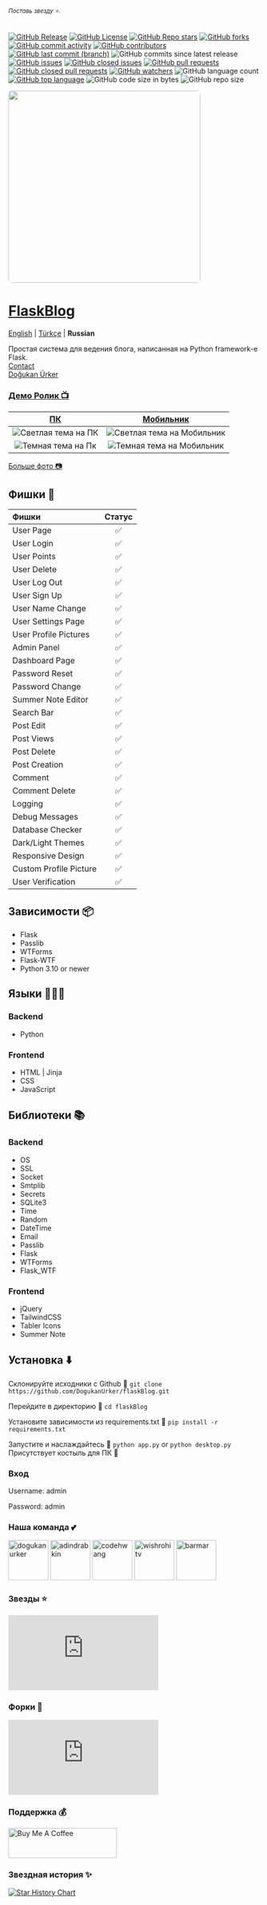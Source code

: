 ###### <sub> Поставь звезду ⭐️. <sub/>

[![GitHub Release](<https://img.shields.io/github/v/release/dogukanurker/flaskblog?display_name=release&style=flat&labelColor=rgb(24%2024%2027)&color=rgb(244%2063%2094)&link=https%3A%2F%2Fgithub.com%2FDogukanUrker%2FflaskBlog%2Freleases>)](https://github.com/DogukanUrker/flaskBlog/releases)
[![GitHub License](<https://img.shields.io/github/license/dogukanurker/flaskblog?style=flat&labelColor=rgb(24%2024%2027)&color=rgb(244%2063%2094)&link=https%3A%2F%2Fgithub.com%2FDogukanUrker%2FflaskBlog%2Fblob%2Fmain%2FLICENSE>)](https://github.com/DogukanUrker/flaskBlog/blob/main/LICENSE)
[![GitHub Repo stars](<https://img.shields.io/github/stars/dogukanurker/flaskblog?style=flat&labelColor=rgb(24%2024%2027)&color=rgb(244%2063%2094)&link=https%3A%2F%2Fgithub.com%2FDogukanUrker%2FflaskBlog%2Fstargazers>)](https://github.com/DogukanUrker/flaskBlog/stargazers)
[![GitHub forks](<https://img.shields.io/github/forks/dogukanurker/flaskblog?style=flat&labelColor=rgb(24%2024%2027)&color=rgb(244%2063%2094)&link=https%3A%2F%2Fgithub.com%2FDogukanUrker%2FflaskBlog%2Fforks>)](https://github.com/DogukanUrker/flaskBlog/forks)
[![GitHub commit activity](<https://img.shields.io/github/commit-activity/t/dogukanurker/flaskblog?style=flat&labelColor=rgb(24%2024%2027)&color=rgb(244%2063%2094)&link=https%3A%2F%2Fgithub.com%2FDogukanUrker%2FflaskBlog%2Fcommits%2Fmain%2F>)](https://github.com/DogukanUrker/flaskBlog/commits/main/)
[![GitHub contributors](<https://img.shields.io/github/contributors/dogukanurker/flaskblog?style=flat&labelColor=rgb(24%2024%2027)&color=rgb(244%2063%2094)&link=https%3A%2F%2Fgithub.com%2FDogukanUrker%2FflaskBlog%2Fgraphs%2Fcontributors>)](https://github.com/DogukanUrker/flaskBlog/graphs/contributors)
[![GitHub last commit (branch)](<https://img.shields.io/github/last-commit/dogukanurker/flaskblog/main?style=flat&logoColor=rgb(250%20250%20250)&labelColor=rgb(24%2024%2027)&color=rgb(244%2063%2094)&link=https%3A%2F%2Fgithub.com%2FDogukanUrker%2FflaskBlog%2Fcommits%2Fmain%2F>)](https://github.com/DogukanUrker/flaskBlog/commits/main/)
![GitHub commits since latest release](<https://img.shields.io/github/commits-since/dogukanurker/flaskblog/latest?style=flat&labelColor=rgb(24%2024%2027)&color=rgb(244%2063%2094)>)
[![GitHub issues](<https://img.shields.io/github/issues/dogukanurker/flaskblog?style=flat&logoColor=rgb(24%2024%2027)&labelColor=rgb(24%2024%2027)&color=rgb(244%2063%2094)&link=https%3A%2F%2Fgithub.com%2FDogukanUrker%2FflaskBlog%2Fissues>)](https://github.com/DogukanUrker/flaskBlog/issues)
[![GitHub closed issues](<https://img.shields.io/github/issues-closed/dogukanurker/flaskblog?style=flat&labelColor=rgb(24%2024%2027)&color=rgb(244%2063%2094)&link=https%3A%2F%2Fgithub.com%2FDogukanUrker%2FflaskBlog%2Fissues%3Fq%3Dis%253Aissue%2Bis%253Aclosed>)](https://github.com/DogukanUrker/flaskBlog/issues?q=is%3Aissue+is%3Aclosed)
[![GitHub pull requests](<https://img.shields.io/github/issues-pr/dogukanurker/flaskblog?style=flat&labelColor=rgb(24%2024%2027)&color=rgb(244%2063%2094)&link=https%3A%2F%2Fgithub.com%2FDogukanUrker%2FflaskBlog%2Fpulls>)](https://github.com/DogukanUrker/flaskBlog/pulls)
[![GitHub closed pull requests](<https://img.shields.io/github/issues-pr-closed/dogukanurker/flaskblog?style=flat&labelColor=rgb(24%2024%2027)&color=rgb(244%2063%2094)&link=https%3A%2F%2Fgithub.com%2FDogukanUrker%2FflaskBlog%2Fpulls%3Fq%3Dis%253Apr%2Bis%253Aclosed>)](https://github.com/DogukanUrker/flaskBlog/pulls?q=is%3Apr+is%3Aclosed)
[![GitHub watchers](<https://img.shields.io/github/watchers/dogukanurker/flaskblog?style=flat&labelColor=rgb(24%2024%2027)&color=rgb(244%2063%2094)&link=https%3A%2F%2Fgithub.com%2FDogukanUrker%2FflaskBlog%2Fwatchers>)](https://github.com/DogukanUrker/flaskBlog/watchers)
![GitHub language count](<https://img.shields.io/github/languages/count/dogukanurker/flaskblog?style=flat&labelColor=rgb(24%2024%2027)&color=rgb(244%2063%2094)>)
[![GitHub top language](<https://img.shields.io/github/languages/top/dogukanurker/flaskblog?style=flat&labelColor=rgb(24%2024%2027)&color=rgb(244%2063%2094)&link=https%3A%2F%2Fgithub.com%2Fsearch%3Fq%3Drepo%253ADogukanUrker%252FflaskBlog%2B%2Blanguage%253APython%26type%3Dcode>)](https://github.com/search?q=repo%3ADogukanUrker%2FflaskBlog++language%3APython&type=code)
![GitHub code size in bytes](<https://img.shields.io/github/languages/code-size/dogukanurker/flaskblog?style=flat&labelColor=rgb(24%2024%2027)&color=rgb(244%2063%2094)>)
![GitHub repo size](<https://img.shields.io/github/repo-size/dogukanurker/flaskblog?style=flat&labelColor=rgb(24%2024%2027)&color=rgb(244%2063%2094)>)

<img src="https://raw.githubusercontent.com/DogukanUrker/flaskBlog/main/images/GitHubBanner.png" style='border-radius: 0.5rem; widht:768px; height: 384px;' />

# [FlaskBlog](https://dogukanurker.com/flaskblog)

[English](../README.md) | [Türkçe](readme_tr.md) | **Russian**

Простая система для ведения блога, написанная на Python framework-е Flask.
<br/>
[Contact](mailto:dogukanurker@icloud.com)<br/>
[Doğukan Ürker](https://dogukanurker.com)

### [Демо Ролик 📺](https://youtu.be/WyIpAlSp2RM)

| [ПК](https://github.com/DogukanUrker/flaskBlog/tree/master/images/desktop) | [Мобильник](https://github.com/DogukanUrker/flaskBlog/tree/master/images/mobile) |
| :------------------------------------------------------------------------: | :------------------------------------------------------------------------------: |
|           ![Светлая тема на ПК](/images/desktop/light/Home.png)            |           ![Светлая тема на Мобильник](/images/mobile/light/Home.png)            |
|            ![Темная тема на Пк](/images/desktop/dark/Home.png)             |            ![Темная тема на Мобильник](/images/mobile/dark/Home.png)             |

[Больше фото 📷](https://github.com/DogukanUrker/flaskBlog/tree/master/images)

## Фишки 💫

| Фишки                  | Статус |
| :--------------------- | :----: |
| User Page              |   ✅   |
| User Login             |   ✅   |
| User Points            |   ✅   |
| User Delete            |   ✅   |
| User Log Out           |   ✅   |
| User Sign Up           |   ✅   |
| User Name Change       |   ✅   |
| User Settings Page     |   ✅   |
| User Profile Pictures  |   ✅   |
| Admin Panel            |   ✅   |
| Dashboard Page         |   ✅   |
| Password Reset         |   ✅   |
| Password Change        |   ✅   |
| Summer Note Editor     |   ✅   |
| Search Bar             |   ✅   |
| Post Edit              |   ✅   |
| Post Views             |   ✅   |
| Post Delete            |   ✅   |
| Post Creation          |   ✅   |
| Comment                |   ✅   |
| Comment Delete         |   ✅   |
| Logging                |   ✅   |
| Debug Messages         |   ✅   |
| Database Checker       |   ✅   |
| Dark/Light Themes      |   ✅   |
| Responsive Design      |   ✅   |
| Custom Profile Picture |   ✅   |
| User Verification      |   ✅   |

## Зависимости 📦

- Flask
- Passlib
- WTForms
- Flask-WTF
- Python 3.10 or newer

## Языки 🧑🏻‍💻

### Backend

- Python

### Frontend

- HTML | Jinja
- CSS
- JavaScript

## Библиотеки 📚

### Backend

- OS
- SSL
- Socket
- Smtplib
- Secrets
- SQLite3
- Time
- Random
- DateTime
- Email
- Passlib
- Flask
- WTForms
- Flask_WTF

### Frontend

- jQuery
- TailwindCSS
- Tabler Icons
- Summer Note

## Установка ⬇️

Склонируйте исходники с Github 💾
`git clone https://github.com/DogukanUrker/flaskBlog.git`

Перейдите в директорию 📁
`cd flaskBlog`

Установите зависимости из requirements.txt 🔽
`pip install -r requirements.txt`

Запустите и наслаждайтесь 🎉
`python app.py`
or
`python desktop.py`
Присутствует костыль для ПК 💯

### Вход

Username: admin

Password: admin

### Наша команда 💕

<a href="https://github.com/dogukanurker"><img src="https://avatars.githubusercontent.com/u/62756402" title="dogukanurker" width="80" height="80"></a>
<a href="https://github.com/adindrabkin"><img src="https://avatars.githubusercontent.com/u/47116975" title="adindrabkin" width="80" height="80"></a>
<a href="https://github.com/codehwang"><img src="https://avatars.githubusercontent.com/u/26578588" title="codehwang" width="80" height="80"></a>
<a href="https://github.com/wishrohitv"><img src="https://avatars.githubusercontent.com/u/126248971?v=4" title="wishrohitv" width="80" height="80"></a>
<a href="https://github.com/dkashkarev"><img src="https://avatars.githubusercontent.com/u/2644169" title="barmar" width="80" height="80"></a>

### Звезды ⭐

[![Stargazers for @DogukanUrker/flaskBlog](http://bytecrank.com/nastyox/reporoster/php/stargazersSVG.php?theme=dark&user=DogukanUrker&repo=flaskBlog)](https://github.com/DogukanUrker/flaskBlog/stargazers)

### Форки 🍴

[![Forkers for @DogukanUrker/flaskBlog](http://bytecrank.com/nastyox/reporoster/php/forkersSVG.php?theme=dark&user=DogukanUrker&repo=flaskBlog)](https://github.com/DogukanUrker/flaskBlog/network/members)

### Поддержка 💰

<a href="https://dogukanurker.com/donate" target="_blank"><img src="https://cdn.buymeacoffee.com/buttons/v2/arial-red.png" alt="Buy Me A Coffee" style="height: 60px !important;width: 217px !important;" ></a>

### Звездная история ✨

[![Star History Chart](https://api.star-history.com/svg?repos=dogukanurker/flaskblog&type=Date)](https://star-history.com/#dogukanurker/flaskblog&Date)
